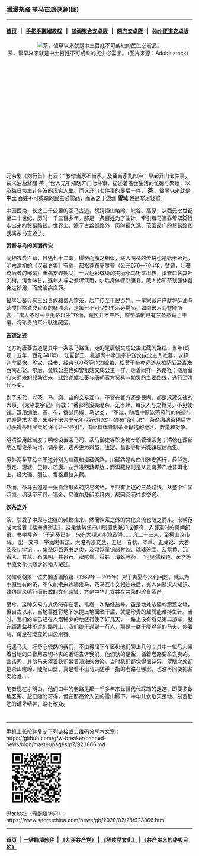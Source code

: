 ### 漫漫茶路 茶马古道探源(图)
------------------------

#### [首页](https://github.com/gfw-breaker/banned-news/blob/master/README.md) &nbsp;&nbsp;|&nbsp;&nbsp; [手把手翻墙教程](https://github.com/gfw-breaker/guides/wiki) &nbsp;&nbsp;|&nbsp;&nbsp; [禁闻聚合安卓版](https://github.com/gfw-breaker/bn-android) &nbsp;&nbsp;|&nbsp;&nbsp; [网门安卓版](https://github.com/oGate2/oGate) &nbsp;&nbsp;|&nbsp;&nbsp; [神州正道安卓版](https://github.com/SzzdOgate/update) 



<div class="article_right" style="fone-color:#000">
 <p style="text-align:center">
  <img alt="茶，很早以来就是中土百姓不可或缺的民生必需品。" src="//img3.secretchina.com/pic/2020/1-10/p2601632a946221566-ss.jpg" style="height:337px; width:600px"/>
  <br>
   茶，很早以来就是中土百姓不可或缺的民生必需品。（图片来源：Adobe stock）
   <span id="hideid" name="hideid" style="color:red;display:none;">
    <span href="https://www.secretchina.com">
    </span>
   </span>
  </br>
 </p>
 <div id="txt-mid1-t21-2017">
  <ins class="adsbygoogle" data-ad-client="ca-pub-1276641434651360" data-ad-slot="2451032099" style="display:inline-block;width:336px;height:280px">
  </ins>
  <div id="SC-22xxx">
  </div>
 </div>
 <p>
  元杂剧《刘行首》有云：“教你当家不当家，及至当家乱如麻；早起开门七件事，柴米油盐酱醋
  <span href="https://www.secretchina.com/news/gb/tag/茶" target="_blank">
   茶
  </span>
  。”世人无不知晓开门七件事，描述着俗世生活的忙碌与繁琐，以及每日为生计奔波的现实人生。而这开门七件事的最后一件，
  <strong>
   茶
  </strong>
  ，很早以来就是
  <strong>
   中土
  </strong>
  百姓不可或缺的民生必需品，而茶之于边疆
  <strong>
   雪域
  </strong>
  也是举足轻重。
  <span id="hideid" name="hideid" style="color:red;display:none;">
   <span href="https://www.secretchina.com">
   </span>
  </span>
 </p>
 <p>
  中国西南，长达三千公里的茶马古道，横跨崇山峻岭、峡谷、高原，从西元七世纪至二十世纪，历时一千三百多年，那是一条百姓为了生计，牵引着马骡靠着双脚行走出来的贸易路线。世界上，除了古丝绸路外，历时最久远、范围最广的贸易路线就属茶马古道了。
 </p>
 <p>
  <strong>
   赞普与鸟的美丽传说
  </strong>
 </p>
 <p>
  同神农尝百草，日遇七十二毒，得荼而解之相似，藏人喝茶的传说也是始于药用。明末清初的《汉藏史集》有载，都松莽布支赞普（公元676—704年，赞普，吐蕃统治者的称谓）重病安养期间，一只色彩缤纷的美丽小鸟衔来树枝，赞普口含其叶尖梢，清香味甘，遂命人与之煮沸饮用，尔后身体骤然康复。藏人始知茶饮强体健身之妙用，而成治病良药。
 </p>
 <p>
  最早吐蕃只有王公贵族和僧人饮茶，后广传至平民百姓。一早家家户户就将酥油与茶搅拌熬煮成香浓的酥油茶，是每日不可少的生活必需品，如南宋人阎苍舒所言：“夷人不可一日无茶以生”然而，藏区并不产茶，直至清朝已有三条茶马主干道，将珍贵的茶叶驮进藏区。
 </p>
 <p>
  <strong>
   古道足迹
  </strong>
 </p>
 <p>
  北方的唐蕃古道是其中一条茶马路径，走的是唐朝文成公主进藏的路线，当年(贞观十五年，西元641年），江夏郡王、礼部尚书李道宗护送文成公主入吐蕃，以释迦牟尼像、珍宝、经书、经典360卷等作为嫁妆，松赞干布亦远道从拉萨赶至青海西南迎娶。尔后，金城公主也如曾祖姑文成公主一样，走着同样一条路径；随唐蕃和亲而来的频繁往来，此路遂成吐蕃与唐朝官方贸易与朝贡的主要路线，通行至清代不变。
 </p>
 <p>
  到了宋代，以茶、马、绸、盐的交易互市，不管在官方还是民间，都是汉藏交往的大事。《太平寰宇记》有载：“番部地蛮夷混杂、无市肆，每汉人与之博易，不见使钱。汉用绸䌷、茶、布，番部用椒、马之类。 ”不过，随着中原饮茶风气的兴盛与边疆需求大增，宋朝于宋崇宁元年(西元1102年)颁布“茶引法”，茶商缴纳茶税后方可获得茶叶买卖的许可证─“茶引”，借此具体管制茶业输送的地区、数量和对象。
 </p>
 <p>
  明清沿用此制度；明朝设置茶马司、茶马御史等职务物专职管理茶务；清朝在西部地区增设茶马司、调茶税，边茶更为兴盛，康定、昌都等新兴城镇应运而生。
 </p>
 <p>
  另外两条茶马主干道分别为川藏和滇藏两路，川藏路是从四川雅安西行，经泸定、康定、理塘、巴塘、芒康、左贡进西藏邦达；而滇藏路则是从云南茶产地普洱北上，经大理、丽江、香格里拉入藏。
 </p>
 <p>
  然而，茶马古道是一张自然形成的交易网络，不只有上述的三条路线，从整个中国西南，绵延至不丹、锡金、尼波尔及印度境内，都因茶而往来交通。
 </p>
 <p>
  <strong>
   饮茶之外
  </strong>
 </p>
 <p>
  茶，引发了中原与边疆的频繁往来，然而饮茶之外的文化交流也随之而来。宋朝范成大曾着《桂海虞衡志》，这是他转任四川制置使兼知成都府，入蜀道时的见闻纪录。书中写道：“干道葵已冬，忽有大理人李观音得…… 凡二十三人，至横山议市马。 出一文书，字画略有法，大略所须文选、五经、春秋、本草、五藏论、大若经及初学记…… 集圣历百家书之类，及须浮量钢器并碗、璃璃碗壶、及紫檀、沉香木、甘草、石决明、井泉石、密陀僧、香蛤、海蛤等药。 ”可见儒释道、医学等中原文化也随之远播入藏区。
 </p>
 <p>
  又如明朝第一位内阁首辅解缙（1369年－1415年）对于夷夏与义利问题，就认为中原独有的茶，不仅能换来边疆俊马，茶马互市交相往来后，夷人向慕汉人知识、效仿信义德行而形成的文化疆域，方是中华儿女共存共荣的珍贵资产。
 </p>
 <p>
  至今，这种交易方式仍然存在着。笔者一次路经盐井，虽是地处边陲的蛮荒之地，但自古以来，当地百姓将地下水提上地面晒干后，就是珍贵的盐而能维持生计。当时，我们的车已经在人烟稀少的地区行使了好几天，一路上没有看见第二部车，就在距离盐井不远的路程上，我们终于遇到一行人，那是一群干瘦黝黑的马夫，停着马，蹲坐在陡立的山边用餐。
 </p>
 <p>
  巧遇马夫，好奇心使然的我们，不由得摇下车窗和他们聊上几句；其中一位马夫带着当地的口音用亲切朴实的话语告诉我们，他们驮的是盐，循着老路要拿去卖的。言谈间，其他马夫望着我们带着浅浅的微笑。当时我们都觉得很诧异，望眼之处都是崇山峻岭、陡峭山壁，真是看不出马夫随手一指的老路在哪里，也没再问要把盐卖给谁……
 </p>
 <p>
  笔者现在才明白，他们口中的老路是那一千多年来世世代代踩踏的足迹，即便多数地区茶、盐已随处可得，但在那高耸入云的雪山脚下，中华儿女敬天畏地、刻苦勤勉的谦卑精神，没有改变。
  <center>
   <div>
    <div id="txt-mid2-t22-2017" style="display: block;  max-height: 351px;  overflow: hidden;">
     <div id="SC-21xxx">
     </div>
     <ins class="adsbygoogle" data-ad-client="ca-pub-1276641434651360" data-ad-format="auto" data-ad-slot="4301710469" data-full-width-responsive="true" style="display:block">
     </ins>
    </div>
   </div>
  </center>
  <div style="padding-top:12px;">
  </div>
 </p>
</div>

<hr/>
手机上长按并复制下列链接或二维码分享本文章：<br/>
https://github.com/gfw-breaker/banned-news/blob/master/pages/p7/923866.md <br/>
<a href='https://github.com/gfw-breaker/banned-news/blob/master/pages/p7/923866.md'><img src='https://github.com/gfw-breaker/banned-news/blob/master/pages/p7/923866.md.png'/></a> <br/>
原文地址（需翻墙访问）：https://www.secretchina.com/news/gb/2020/02/28/923866.html


------------------------
#### [首页](https://github.com/gfw-breaker/banned-news/blob/master/README.md) &nbsp;|&nbsp; [一键翻墙软件](https://github.com/gfw-breaker/nogfw/blob/master/README.md) &nbsp;| [《九评共产党》](https://github.com/gfw-breaker/9ping.md/blob/master/README.md#九评之一评共产党是什么) | [《解体党文化》](https://github.com/gfw-breaker/jtdwh.md/blob/master/README.md) | [《共产主义的终极目的》](https://github.com/gfw-breaker/gczydzjmd.md/blob/master/README.md)


<img src='http://gfw-breaker.win/banned-news/pages/p7/923866.md' width='0px' height='0px'/>